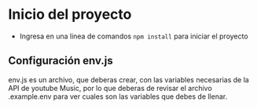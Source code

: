 
# Inicio del proyecto
- Ingresa en una linea de comandos ```npm install``` para iniciar el proyecto

## Configuración env.js
env.js es un archivo, que deberas crear, con las variables necesarias de la API de youtube Music, por lo que deberas de revisar el archivo .example.env para ver cuales son las variables que debes de llenar.